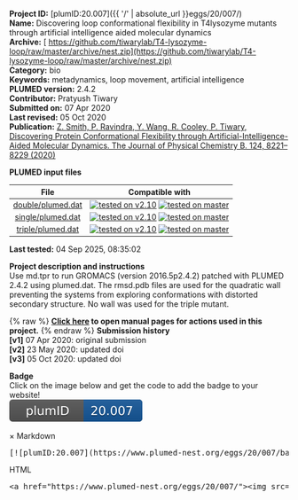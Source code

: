 **Project ID:** [plumID:20.007]({{ '/' | absolute_url }}eggs/20/007/)  
**Name:**  Discovering loop conformational flexibility in T4lysozyme mutants through artificial intelligence aided molecular dynamics  
**Archive:** [ https://github.com/tiwarylab/T4-lysozyme-loop/raw/master/archive/nest.zip](https://github.com/tiwarylab/T4-lysozyme-loop/raw/master/archive/nest.zip)  
**Category:**  bio  
**Keywords:**  metadynamics, loop movement, artificial intelligence  
**PLUMED version:**  2.4.2  
**Contributor:**  Pratyush Tiwary  
**Submitted on:** 07 Apr 2020  
**Last revised:** 05 Oct 2020  
**Publication:** [Z. Smith, P. Ravindra, Y. Wang, R. Cooley, P. Tiwary, Discovering Protein Conformational Flexibility through Artificial-Intelligence-Aided Molecular Dynamics. The Journal of Physical Chemistry B. 124, 8221–8229 (2020)](http://dx.doi.org/10.1021/acs.jpcb.0c03985)  
  
**PLUMED input files**  
  
| File     | Compatible with |  
|:--------:|:--------:|  
| [double/plumed.dat](./data/double/plumed.dat.md) |  [![tested on v2.10](https://img.shields.io/badge/v2.10-passing-green.svg)](data/double/plumed.dat.plumed.stderr) [![tested on master](https://img.shields.io/badge/master-passing-green.svg)](data/double/plumed.dat.plumed_master.stderr) |  
| [single/plumed.dat](./data/single/plumed.dat.md) |  [![tested on v2.10](https://img.shields.io/badge/v2.10-passing-green.svg)](data/single/plumed.dat.plumed.stderr) [![tested on master](https://img.shields.io/badge/master-passing-green.svg)](data/single/plumed.dat.plumed_master.stderr) |  
| [triple/plumed.dat](./data/triple/plumed.dat.md) |  [![tested on v2.10](https://img.shields.io/badge/v2.10-passing-green.svg)](data/triple/plumed.dat.plumed.stderr) [![tested on master](https://img.shields.io/badge/master-passing-green.svg)](data/triple/plumed.dat.plumed_master.stderr) |  
  
**Last tested:**  04 Sep 2025, 08:35:02
  
**Project description and instructions**  
Use md.tpr to run GROMACS (version 2016.5p2.4.2) patched with PLUMED 2.4.2 using plumed.dat. The rmsd.pdb files are used for the quadratic wall preventing the systems from exploring conformations with distorted secondary structure. No wall was used for the triple mutant.

  
{% raw %}
<b><a href="https://www.plumed.org/doc-master/user-doc/html/actionlist/?actions=METAD,RESTART,PRINT,DISTANCE,MOLINFO,WHOLEMOLECULES,RMSD,COMBINE,TORSION,UPPER_WALLS" target="_blank">Click here</a> to open manual pages for actions used in this project.</b>
{% endraw %}
**Submission history**  
**[v1]** 07 Apr 2020: original submission  
**[v2]** 23 May 2020: updated doi  
**[v3]** 05 Oct 2020: updated doi  
  
**Badge**  
Click on the image below and get the code to add the badge to your website!  
<img src="./badge.svg" alt="plumeDnest:20.007" id="myBtn" class="badge">
<div id="myModal" class="modal">
  <div class="modal-content">
    <span class="close">&times;</span>
    Markdown<pre>[![plumID:20.007](https://www.plumed-nest.org/eggs/20/007/badge.svg)](https://www.plumed-nest.org/eggs/20/007/)</pre>
    HTML<pre>&lt;a href="https://www.plumed-nest.org/eggs/20/007/"&gt;&lt;img src="https://www.plumed-nest.org/eggs/20/007/badge.svg" alt="plumID:20.007"&gt;&lt;/a&gt;</pre>
  </div>
</div>
